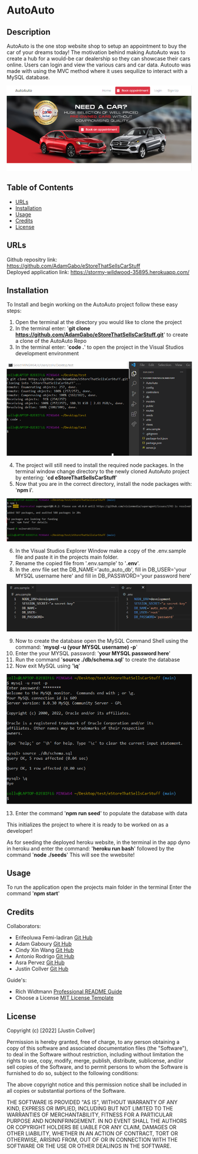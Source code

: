# AutoAuto

## Description

AutoAuto is the one stop website shop to setup an appointment to buy the car of your dreams today! The motivation behind making AutoAuto was to create a hub for a would-be car dealership so they can showcase their cars online. Users can login and view the various cars and car data. Autouto was made with using the MVC method where it uses sequilize to interact with a MySQL database.


![AutoAuto Website](./public/pictures/website-example.png)


## Table of Contents

- [URLs](#urls)
- [Installation](#installation)
- [Usage](#usage)
- [Credits](#credits)
- [License](#license)

## URLs
Github repositry link: https://github.com/AdamGabo/eStoreThatSellsCarStuff <br>
Deployed application link: https://stormy-wildwood-35895.herokuapp.com/

## Installation
To Install and begin working on the AutoAuto project follow these easy steps:

1. Open the terminal at the directory you would like to clone the project
2. In the terminal enter: '<b>git clone https://github.com/AdamGabo/eStoreThatSellsCarStuff.git</b>' to create a clone of the AutoAuto Repo
3. In the terminal enter: '<b>code .</b>' to open the project in the Visual Studios development environment

![npm Installation](./public/pictures/npm-installation.png)

4. The project will still need to install the required node packages. In the terminal window change directory to the newly cloned AutoAuto project by entering: '<b>cd eStoreThatSellsCarStuff</b>' 
5. Now that you are in the correct directory, install the node packages with: '<b>npm i</b>'.

![npm Installation](./public/pictures/node-install.png)

6. In the Visual Studios Explorer Window make a copy of the .env.sample file and paste it in the projects main folder.
7. Rename the copied file from '.env.sample' to '<b>.env</b>'.
8. In the .env file set the DB_NAME='auto_auto_db', fill in DB_USER='your MYSQL username here' and fill in DB_PASSWORD='your password here'

![env Example](./public/pictures/env-example.png)

9. Now to create the database open the MySQL Command Shell using the command: '<b>mysql -u (your MYSQL username) -p</b>'
10. Enter the your MYSQL password: '<b>your MYSQL password here</b>'
11. Run the command '<b>source ./db/schema.sql</b>' to create the database
12. Now exit MySQL using '<b>\q</b>'

![env Example](./public/pictures/mysql-example.png)

13. Enter the command '<b>npm run seed</b>' to populate the database with data

This initializes the project to where it is ready to be worked on as a developer!

As for seeding the deployed heroku website, in the terminal in the app dyno in heroku and enter the command:
'<b>heroku run bash</b>' followed by the command '<b>node ./seeds</b>'
This will see the wwebsite!


## Usage

To run the application open the projects main folder in the terminal
Enter the command '<b>npm start</b>'

## Credits

Collaborators:
- Erifeoluwa Femi-ladiran [Git Hub](https://github.com/FOR-TIMI)
- Adam Gaboury [Git Hub](https://github.com/AdamGabo)
- Cindy Xin Wang [Git Hub](https://github.com/CindyX1109)
- Antonio Rodrigo [Git Hub](https://github.com/Maemis)
- Asra Pervez [Git Hub](https://github.com/asrabilal)
- Justin Collver [Git Hub](https://github.com/threewide)

Guide's:
- Rich Widtmann [Professional README Guide](https://coding-boot-camp.github.io/full-stack/github/professional-readme-guide)
- Choose a License [MIT License Template](https://choosealicense.com/licenses/mit/)

## License

Copyright (c) [2022] [Justin Collver]

Permission is hereby granted, free of charge, to any person obtaining a copy
of this software and associated documentation files (the "Software"), to deal
in the Software without restriction, including without limitation the rights
to use, copy, modify, merge, publish, distribute, sublicense, and/or sell
copies of the Software, and to permit persons to whom the Software is
furnished to do so, subject to the following conditions:

The above copyright notice and this permission notice shall be included in all
copies or substantial portions of the Software.

THE SOFTWARE IS PROVIDED "AS IS", WITHOUT WARRANTY OF ANY KIND, EXPRESS OR
IMPLIED, INCLUDING BUT NOT LIMITED TO THE WARRANTIES OF MERCHANTABILITY,
FITNESS FOR A PARTICULAR PURPOSE AND NONINFRINGEMENT. IN NO EVENT SHALL THE
AUTHORS OR COPYRIGHT HOLDERS BE LIABLE FOR ANY CLAIM, DAMAGES OR OTHER
LIABILITY, WHETHER IN AN ACTION OF CONTRACT, TORT OR OTHERWISE, ARISING FROM,
OUT OF OR IN CONNECTION WITH THE SOFTWARE OR THE USE OR OTHER DEALINGS IN THE
SOFTWARE.

